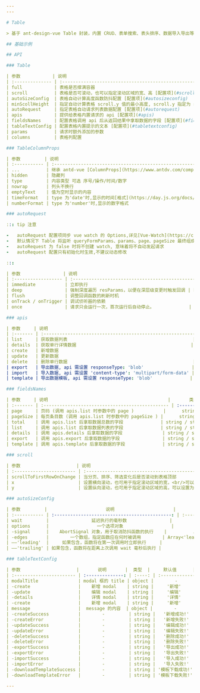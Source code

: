 ```yaml
---
---

# Table

> 基于 ant-design-vue Table 封装，内置 CRUD、表单搜索、表头排序、数据导入导出等功能

## 基础示例

## API

### Table

| 参数            | 说明                                                                        |                  类型                   | 默认值 | 版本 | global |
| :-------------- | :-------------------------------------------------------------------------- | :-------------------------------------: | :----: | :--: | :----: |
| full            | 表格是否撑满容器                                                            |                 boolean                 | false  |  -   |   \*   |
| scroll          | 表格是否可滚动，也可以指定滚动区域的宽、高 [配置项](#scroll)                |                 object                  |   -    |  -   |   \*   |
| autoSizeConfig  | 表格自动计算高度函数防抖配置 [配置项](#autosizeconfig)                      |                 object                  |   -    |  -   |   \*   |
| minScollHeight  | 指定自动计算表格 scroll.y 值的最小高度, scroll.y 指定为 number 时该值不生效 |                 number                  |   50   |  -   |   \*   |
| autoRequest     | 指定表格自动请求列表数据配置 [配置项](#autorequest)                         |             false / object              |   -    |  -   |   \*   |
| apis            | 提供给表格内置请求的 api [配置项](#apis)                                    |                 object                  |   -    |  -   |   -    |
| fieldsNames     | 配置表格调用 api 后从返回结果中拿取数据的字段 [配置项](#fieldsnames)        |                 object                  |   -    |  -   |   \*   |
| tableTextConfig | 配置表格内置提示的文本 [配置项](#tabletextconfig)                           |                 object                  |   -    |  -   |   \*   |
| params          | 请求时额外添加的参数                                                        |                 object                  |   -    |  -   |   -    |
| columns         | 表格列配置                                                                  | [TableColumnProps](#tablecolumnprops)[] |   -    |  -   |   -    |

### TableColumnProps

| 参数         | 说明                                                                           |                                                  类型                                                   | 默认值 | 版本 | global |
| :----------- | :----------------------------------------------------------------------------- | :-----------------------------------------------------------------------------------------------------: | :----: | :--: | :----: |
| ...          | 继承 antd-vue [ColumnProps](https://www.antdv.com/components/table-cn#column)  |                                                    -                                                    |   -    |  -   |   -    |
| hidden       | 隐藏列                                                                         |                                                 boolean                                                 |   -    |  -   |   -    |
| type         | 内容类型 可选 序号/操作/时间/数字                                              |                                 'index' / 'control' / 'date' / 'number'                                 |   -    |  -   |   -    |
| nowrap       | 列头不换行                                                                     |                                                 boolean                                                 |   -    |  -   |   -    |
| emptyText    | 值为空时显示的内容                                                             |                                             VNode / string                                              |   -    |  -   |   -    |
| timeFormat   | type 为'date'时,显示的时间[格式](https://day.js.org/docs/zh-CN/display/format) |                                                 string                                                  |   -    |  -   |   -    |
| numberFormat | type 为'number'时,显示的数字格式                                               | [Numeral](http://numeraljs.com/#format) / (val:Numeral,local: string/number) => string / number / VNode |   -    |  -   |   -    |

### autoRequest

::: tip 注意

-   autoRequest 配置项同步 vue watch 的 Options,详见[Vue-Watch](https://cn.vuejs.org/api/reactivity-core.html#watch);
-   默认情况下 Table 将监听 queryFormParams、params、page、pageSize 最终组成的参数 resParams 去调用 apis.list, 虽然内部只 watch 了 resParams,但由于依赖问题,apis.list 在发生变化时也会触发数据更新
-   autoRequest 为 false 时将不创建 watch, 意味着将不自动发起请求
-   autoRequest 配置只有初始化时生效,不建议动态修改

:::

| 参数                | 说明                                               |  类型   | 默认值 | 版本 | global |
| :------------------ | :------------------------------------------------- | :-----: | :----: | :--: | :----: |
| immediate           | 立即执行                                           | boolean |  true  |  -   |   \*   |
| deep                | 强制深度遍历 resParams，以便在深层级变更时触发回调 | boolean |   -    |  -   |   \*   |
| flush               | 调整回调函数的刷新时机                             | boolean |   -    |  -   |   \*   |
| onTrack / onTrigger | 调试侦听器的依赖                                   | boolean |   -    |  -   |   \*   |
| once                | 请求只会运行一次，首次运行后自动停止。             | boolean |   -    |  -   |   \*   |

### apis

| 参数     | 说明                                                       |                                类型                                 | 默认值 | 版本 | global |
| :------- | :--------------------------------------------------------- | :-----------------------------------------------------------------: | :----: | :--: | :----: |
| list     | 获取数据列表                                               | (params?:any,config?:AxiosRequestConfig) => Promise\<AxioResponse\> |   -    |  -   |   -    |
| details  | 获取单行详情数据                                           |  (data?:any,config?:AxiosRequestConfig) => Promise\<AxioResponse\>  |   -    |  -   |   -    |
| create   | 新增数据                                                   |  (data?:any,config?:AxiosRequestConfig) => Promise\<AxioResponse\>  |   -    |  -   |   -    |
| update   | 更新数据                                                   |  (data?:any,config?:AxiosRequestConfig) => Promise\<AxioResponse\>  |   -    |  -   |   -    |
| delete   | 删除单行数据                                               | (params?:any,config?:AxiosRequestConfig) => Promise\<AxioResponse\> |   -    |  -   |   -    |
| export   | 导出数据, api 需设置 responseType: 'blob'                  | (params?:any,config?:AxiosRequestConfig) => Promise\<AxioResponse\> |   -    |  -   |   -    |
| import   | 导入数据, api 需设置 'content-type': 'multipart/form-data' |  (data?:any,config?:AxiosRequestConfig) => Promise\<AxioResponse\>  |   -    |  -   |   -    |
| template | 导出数据模板, api 需设置 responseType: 'blob'              | (params?:any,config?:AxiosRequestConfig) => Promise\<AxioResponse\> |   -    |  -   |   -    |

### fieldsNames

| 参数     | 说明                                             |       类型        |   默认值   | 版本 | global |
| :------- | :----------------------------------------------- | :---------------: | :--------: | :--: | :----: |
| page     | 页码 (调用 apis.list 时参数中的 page )           |      string       |   'page'   |  -   |   -    |
| pageSize | 每页条目数 (调用 apis.list 时参数中的 pageSize ) |      string       | 'pageSize' |  -   |   -    |
| total    | 调用 apis.list 后拿取数据总数的字段              | string / string[] |  'total'   |  -   |   -    |
| list     | 调用 apis.list 后拿取数据列表的字段              | string / string[] |   'list'   |  -   |   -    |
| details  | 调用 apis.details 后拿取数据的字段               | string / string[] |   'data'   |  -   |   -    |
| export   | 调用 apis.export 后拿取数据的字段                | string / string[] |   'data'   |  -   |   -    |
| template | 调用 apis.template 后拿取数据的字段              | string / string[] |   'data'   |  -   |   -    |

### scroll

| 参数                     | 说明                                                                                                                                        |              类型               |    默认值     | 版本 | global |
| :----------------------- | :------------------------------------------------------------------------------------------------------------------------------------------ | :-----------------------------: | :-----------: | :--: | :----: |
| scrollToFirstRowOnChange | 当分页、排序、筛选变化后是否滚动到表格顶部                                                                                                  |             boolean             |     false     |  -   |   \*   |
| x                        | 设置横向滚动，也可用于指定滚动区域的宽，<br/>可以设置为像素值，百分比，true 和 'max-content'                                                | string / number / 'max-content' | 'max-content' |  -   |   \*   |
| y                        | 设置纵向滚动，也可用于指定滚动区域的高，可以设置为像素值。<br/>值为'auto'时将自动计算高度，<br/>注意 Table 的父容器需有高度或者为 flex 容器 |    string / number / 'auto'     |    'auto'     |  -   |   \*   |

### autoSizeConfig

| 参数         |                      说明                      |             类型              |    默认值    | 版本 | global |
| :----------- | :--------------------------------------------: | :---------------------------: | :----------: | :--: | :----: |
| wait         |                延迟执行的毫秒数                |            number             |     300      |  -   |   -    |
| options      |                  一个选项对象                  |            object             |      -       |  -   |   -    |
| -signal      |    AbortSignal 对象，用于取消防抖函数的执行    |          AbortSignal          |      -       |  -   |   -    |
| -edges       |        一个数组，指定函数应在何时被调用        | Array<'leading' \ 'trailing'> | ['trailing'] |  -   |   -    |
| ——'leading'  |     如果包含，函数将在第一次调用时立即执行     |               -               |      -       |  -   |   -    |
| ——'trailing' | 如果包含，函数将在距离上次调用 wait 毫秒后执行 |               -               |      -       |  -   |   -    |

### tableTextConfig

| 参数                     |       说明       |  类型  |     默认值      | 版本 | global |
| :----------------------- | :--------------: | :----: | :-------------: | :--: | :----: |
| modalTitle               | modal 框的 title | object |        -        |  -   |   \*   |
| -create                  |    新增 modal    | string |     '新增'      |  -   |   \*   |
| -update                  |    编辑 modal    | string |     '编辑'      |  -   |   \*   |
| -details                 |    详情 modal    | string |     '详情'      |  -   |   \*   |
| -create                  |    新增 modal    | string |     '新增'      |  -   |   \*   |
| message                  |  message 的内容  | object |        -        |  -   |   \*   |
| -createSuccess           |        -         | string |   '新增成功!'   |  -   |   \*   |
| -createError             |        -         | string |   '新增失败!'   |  -   |   \*   |
| -updateSuccess           |        -         | string |   '编辑成功!'   |  -   |   \*   |
| -updateError             |        -         | string |   '编辑失败!'   |  -   |   \*   |
| -deleteSuccess           |        -         | string |   '删除成功!'   |  -   |   \*   |
| -deleteError             |        -         | string |   '删除失败!'   |  -   |   \*   |
| -exportSuccess           |        -         | string |   '导出成功!'   |  -   |   \*   |
| -exportError             |        -         | string |   '导出失败!'   |  -   |   \*   |
| -importSuccess           |        -         | string |   '导入成功!'   |  -   |   \*   |
| -importError             |        -         | string |   '导入失败!'   |  -   |   \*   |
| -downloadTemplateSuccess |        -         | string | '模板下载成功!' |  -   |   \*   |
| -downloadTemplateError   |        -         | string | '模板下载失败!' |  -   |   \*   |

---
```


<script lang="ts" setup>
import { ref,h } from 'vue' 
import Base from '@docs/examples/table/base.vue';
import Table from '@examples/table/index.vue';
import {Modal,Button} from 'ant-design-vue';
import { FullscreenOutlined } from '@ant-design/icons-vue';

const open = ref(false)
const click = () => {
    open.value = true
}

</script>

<style module>

</style>
